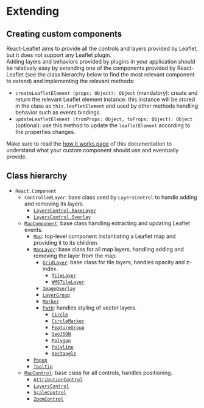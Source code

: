 # Extending

## Creating custom components

React-Leaflet aims to provide all the controls and layers provided by Leaflet,
but it does not support any Leaflet plugin.\
Adding layers and behaviors provided by plugins in your application should be relatively
easy by extending one of the components provided by React-Leaflet (see the class
hierarchy below to find the most relevant component to extend) and implementing the
relevant methods:

* `createLeafletElement (props: Object): Object` (mandatory): create and return
  the relevant Leaflet element instance. this instance will be stored in the
  class as `this.leafletElement` and used by other methods handling behavior
  such as events bindings.
* `updateLeafletElement (fromProps: Object, toProps: Object): Object`
  (optional): use this method to update the `leafletElement` according to the
  properties changes.

Make sure to read the [how it works page](How%20it%20works.md) of this
documentation to understand what your custom component should use and eventually
provide.

## Class hierarchy

* `React.Component`
  * `ControlledLayer`: base class used by `LayersControl` to handle adding and
    removing its layers.
    * [`LayersControl.BaseLayer`](Components.md#layerscontrolbaselayer)
    * [`LayersControl.Overlay`](Components.md#layerscontroloverlay)
  * [`MapComponent`](Components.md#mapcomponent): base class handling extracting
    and updating Leaflet events.
    * [`Map`](Components.md#map): top-level component instantiating a Leaflet
      map and providing it to its children.
    * [`MapLayer`](Components.md#maplayer): base class for all map layers,
      handling adding and removing the layer from the map.
      * [`GridLayer`](Components.md#gridlayer): base class for tile layers,
        handles opacity and z-index.
        * [`TileLayer`](Components.md#tilelayer)
        * [`WMSTileLayer`](Components.md#wmstilelayer)
      * [`ImageOverlay`](Components.md#imageoverlay)
      * [`LayerGroup`](Components.md#layergroup)
      * [`Marker`](Components.md#marker)
      * [`Path`](Components.md#path): handles styling of vector layers.
        * [`Circle`](Components.md#circle)
        * [`CircleMarker`](Components.md#circlemarker)
        * [`FeatureGroup`](Components.md#featuregroup)
        * [`GeoJSON`](Components.md#geojson)
        * [`Polygon`](Components.md#polygon)
        * [`Polyline`](Components.md#polyline)
        * [`Rectangle`](Components.md#rectangle)
    * [`Popup`](Components.md#popup)
    * [`Tooltip`](Components.md#tooltip)
  * [`MapControl`](Components.md#mapcontrol): base class for all controls,
    handles positioning.
    * [`AttributionControl`](Components.md#attributioncontrol)
    * [`LayersControl`](Components.md#layerscontrol)
    * [`ScaleControl`](Components.md#scalecontrol)
    * [`ZoomControl`](Components.md#zoomcontrol)
